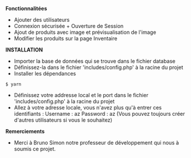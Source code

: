 **Fonctionnalitées**
- Ajouter des utilisateurs
- Connexion sécurisée + Ouverture de Session
- Ajout de produits avec image et prévisualisation de l'image
- Modifier les produits sur la page Inventaire

**INSTALLATION**
- Importer la base de données qui se trouve dans le fichier database
- Définissez-la dans le fichier 'includes/config.php' à la racine du projet
- Installer les dépendances
```
$ yarn
```
- Définissez votre addresse local et le port dans le fichier 'includes/config.php' à la racine du projet
- Allez à votre adresse locale, vous n'avez plus qu'à entrer ces identifiants :
	Username : az
	Password : az
(Vous pouvez toujours créer d'autres utilisateurs si vous le souhaitez)

**Remerciements**
- Merci à Bruno Simon notre professeur de développement qui nous à soumis ce projet.
